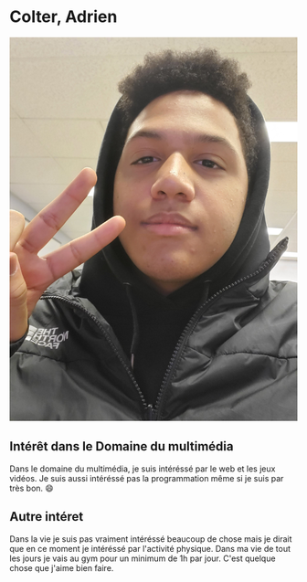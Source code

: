 # Colter, Adrien

![photo de moi](photo_de_moi.jpg)

## Intérêt dans le Domaine du multimédia
Dans le domaine du multimédia, je suis intéréssé par le web et les jeux vidéos. Je suis aussi intéréssé pas la programmation même si je suis par très bon. :smile:
## Autre intéret
Dans la vie je suis pas vraiment intéréssé beaucoup de chose mais je dirait que en ce moment je intéréssé par l'activité physique. Dans ma vie de tout les jours je vais au gym pour un minimum de 1h par jour. C'est quelque chose que j'aime bien faire.
